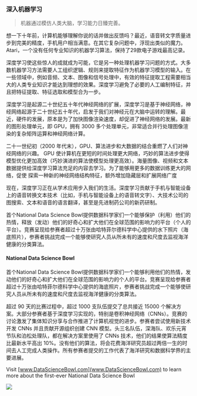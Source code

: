 ### 深入机器学习

> 机器通过模仿人类大脑，学习能力日臻完善。

想一下十年前，计算机能够理解你说的话并做出反馈吗？最近，语音转文字质量进步到完美的精度，手机用户相当满意。在其它复杂问题中，浮现出类似的魔力。Atari，一个没有任何专业知识的机器学习算法，保持了29款电子游戏最高记录。

深度学习使这些惊人的成就成为可能，它是另一种处理机器学习问题的方式。大多数机器学习方法需要人工组织逻辑、规则来提取特征作为机器学习模型的输入。在一些领域中，例如音频、文本、图像和信号处理中，有效的特征提取工程需要相当大的人类专业知识才能达到理想的效果。深度学习避免了必要的人工编制特征，并且把特征提取、特征选取和模型合为一步。

深度学习是起源二十世纪五十年代神经网络的扩展，深度学习是基于神经网络，神经网络起源于二十世纪五十年代，启发于我们对神经元在大脑中运转的理解。最近，硬件的发展，原本是为了加快图像渲染速度，却促进了神经网络的发展。最新的图形处理单元，即 GPU，拥有 3000 多个处理单元，非常适合并行处理图像渲染的复杂矩阵运算和神经网络计算。

二十一世纪初（2000 年代末），GPU、算法进步和大数据的结合重燃了人们对神经网络的兴趣。 GPU 使计算机在更短的时间处理更大网络，巧妙的算法进步使得模型优化更加高效（巧妙演进的算法使模型处理更高效）。海量图像、视频和文本数据提供给深度学习算法充足的内容去学习。为了能够用更多的数据训练更大的网络，促使 探索一种新的神经网络结构特征，额外增加隐藏层和扩展网络广度

现在，深度学习正在从学术应用步入我们的生活。深度学习贡献于手机与智能设备上的语音转换文本技术（比如，手机与智能设备上的语音转文字）、大技术公司的图搜索、文本和语音的语言翻译，甚至是先进制药公司的新药研制。


首个National Data Science Bowl提供数据科学家们一个能够保护（利用）他们的热情，释放（发动）他们的好奇心和扩大他们在全球范围的影响力的平台（个人的平台）。竞赛呈现给参赛者超过十万张由哈特菲尔德科学中心提供的水下照片（海底照片），参赛者挑战完成一个能够使研究人员从所未有的速度和尺度去监视海洋健康的分类算法。

#### National Data Science Bowl

首个National Data Science Bowl提供数据科学家们一个能够利用他们的热情，发动他们的好奇心和扩大他们在全球范围的影响力的个人的平台。竞赛呈现给参赛者超过十万张由哈特菲尔德科学中心提供的海底照片，参赛者挑战完成一个能够使研究人员从所未有的速度和尺度去监视海洋健康的分类算法。

超过 90 天的比赛过程中，超过 1000 支队伍提交了总共接近 15000 个解决方案。大部分参赛者基于深度学习实现的，特别是卷积神经网络（CNNs）。竞赛的讨论激发了集体知识分享与合作推进了计算机视觉的进步。参赛者尝试使用新技术开发 CNNs 并且贡献开源组织创建 CNN 模型。头三名队伍，深海队、欢乐元宵节队和泊松处理队，都在解决方案里使用了 CNNs 技术，他们的结果使算法精度比最新水平高出 10%。没有他们的算法，将会花费海洋研究员超过两倍一生的时间去人工完成人类操作。所有参赛者提交的工作代表了海洋研究和数据科学界的主要进展。

Visit [www.DataScienceBowl.com](www.DataScienceBowl.com) to learn more about the first-ever National Data Science Bowl

![](http://i4.piimg.com/0e801f32ed26f0ec.png)